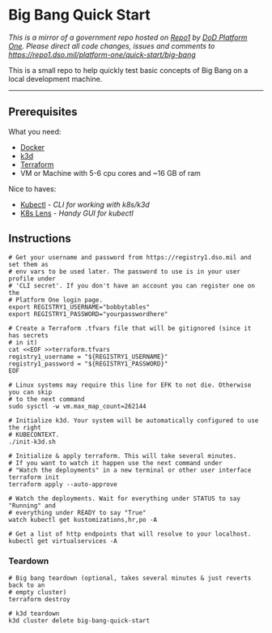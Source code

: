 # Big Bang Quick Start

_This is a mirror of a government repo hosted on [Repo1](https://repo1.dso.mil/) by  [DoD Platform One](http://p1.dso.mil/).  Please direct all code changes, issues and comments to <https://repo1.dso.mil/platform-one/quick-start/big-bang>_

This is a small repo to help quickly test basic concepts of Big Bang on a local development machine.

---

## Prerequisites

What you need:

- [Docker](https://docs.docker.com/get-started/)
- [k3d](https://github.com/rancher/k3d)
- [Terraform](https://learn.hashicorp.com/tutorials/terraform/install-cli)
- VM or Machine with 5-6 cpu cores and ~16 GB of ram

Nice to haves:

- [Kubectl](https://kubernetes.io/docs/tasks/tools/) - _CLI for working with k8s/k3d_
- [K8s Lens](https://k8slens.dev/) - _Handy GUI for kubectl_

## Instructions

```shell
# Get your username and password from https://registry1.dso.mil and set them as
# env vars to be used later. The password to use is in your user profile under
# 'CLI secret'. If you don't have an account you can register one on the 
# Platform One login page.
export REGISTRY1_USERNAME="bobbytables"
export REGISTRY1_PASSWORD="yourpasswordhere"

# Create a Terraform .tfvars file that will be gitignored (since it has secrets
# in it)
cat <<EOF >>terraform.tfvars
registry1_username = "${REGISTRY1_USERNAME}"
registry1_password = "${REGISTRY1_PASSWORD}"
EOF

# Linux systems may require this line for EFK to not die. Otherwise you can skip
# to the next command
sudo sysctl -w vm.max_map_count=262144

# Initialize k3d. Your system will be automatically configured to use the right
# KUBECONTEXT.
./init-k3d.sh

# Initialize & apply terraform. This will take several minutes.
# If you want to watch it happen use the next command under 
# "Watch the deployments" in a new terminal or other user interface
terraform init
terraform apply --auto-approve

# Watch the deployments. Wait for everything under STATUS to say "Running" and
# everything under READY to say "True"
watch kubectl get kustomizations,hr,po -A

# Get a list of http endpoints that will resolve to your localhost.
kubectl get virtualservices -A
```

### Teardown

```shell
# Big bang teardown (optional, takes several minutes & just reverts back to an
# empty cluster)
terraform destroy

# k3d teardown
k3d cluster delete big-bang-quick-start
```

